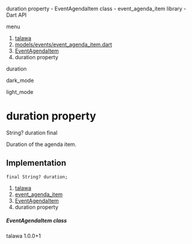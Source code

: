 




duration property - EventAgendaItem class - event\_agenda\_item library - Dart API







menu

1. [talawa](../../index.html)
2. [models/events/event\_agenda\_item.dart](../../models_events_event_agenda_item/models_events_event_agenda_item-library.html)
3. [EventAgendaItem](../../models_events_event_agenda_item/EventAgendaItem-class.html)
4. duration property

duration


dark\_mode

light\_mode




# duration property


String?
duration
final

Duration of the agenda item.


## Implementation

```
final String? duration;
```

 


1. [talawa](../../index.html)
2. [event\_agenda\_item](../../models_events_event_agenda_item/models_events_event_agenda_item-library.html)
3. [EventAgendaItem](../../models_events_event_agenda_item/EventAgendaItem-class.html)
4. duration property

##### EventAgendaItem class





talawa
1.0.0+1






